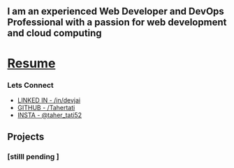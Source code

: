 ## I am an experienced Web Developer and DevOps Professional with a passion for web development and cloud computing
# [Resume](https://www.jaidev.pro/assets/jai-resume.pdf)

### Lets Connect 
- [LINKED IN  - /in/devjai](https://www.linkedin.com/in) 
- [GITHUB - /Tahertati](https://github.com/Tahertati) 
- [INSTA - @taher_tati52](https://instagram.com/taher_tati52)



## Projects

### [stilll pending ]



